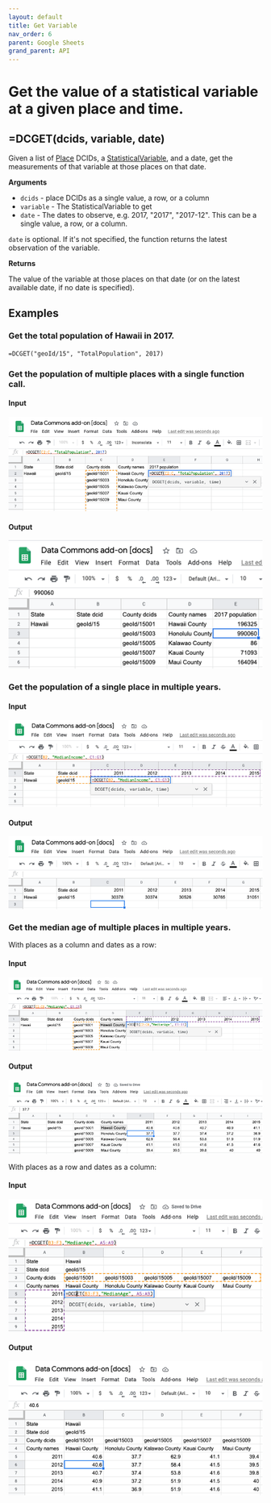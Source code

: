 ```yaml
---
layout: default
title: Get Variable
nav_order: 6
parent: Google Sheets
grand_parent: API
---
```


# Get the value of a statistical variable at a given place and time.

## =DCGET(dcids, variable, date)

Given a list of [Place](https://browser.datacommons.org/kg?dcid=Place) DCIDs, a [StatisticalVariable](https://browser.datacommons.org/kg?dcid=StatisticalVariable), and a date, get the measurements of that variable at those places on that date.

**Arguments**
*   `dcids` - place DCIDs as a single value, a row, or a column
*   `variable` - The StatisticalVariable to get
*   `date` - The dates to observe, e.g. 2017, "2017", "2017-12". This can be a single value, a row, or a column.

`date` is optional. If it's not specified, the function returns the latest observation of the variable.

**Returns**

The value of the variable at those places on that date (or on the latest available date, if no date is specified).

## Examples

### Get the total population of Hawaii in 2017.

```
=DCGET("geoId/15", "TotalPopulation", 2017)
```

### Get the population of multiple places with a single function call.

#### Input

![](/assets/sheets_get_variable_input.png)

#### Output

![](/assets/sheets_get_variable_output.png)

### Get the population of a single place in multiple years.

#### Input

![](/assets/sheets_get_variable_one_place_multiple_years_input.png)

#### Output

![](/assets/sheets_get_variable_one_place_multiple_years_output.png)


### Get the median age of multiple places in multiple years.

With places as a column and dates as a row:

#### Input

![](/assets/sheets_get_variable_places_column_years_row_input.png)

#### Output

![](/assets/sheets_get_variable_places_column_years_row_output.png)

With places as a row and dates as a column:

#### Input

![](/assets/sheets_get_variable_places_row_years_column_input.png)

#### Output

![](/assets/sheets_get_variable_places_row_years_column_output.png)